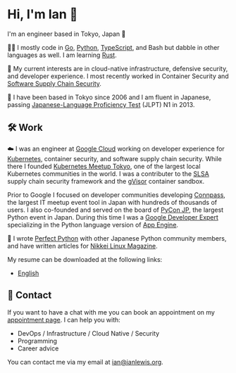 # Hi, I'm Ian 👋

I'm an engineer based in Tokyo, Japan 🗼

👨‍💻 I mostly code in [Go](https://go.dev/), [Python](https://www.python.org/),
[TypeScript](https://www.typescriptlang.org/), and Bash but dabble in other
languages as well. I am learning [Rust](https://www.rust-lang.org/).

🔭 My current interests are in cloud-native infrastructure, defensive security,
and developer experience. I most recently worked in Container Security and
[Software Supply Chain
Security](https://en.wikipedia.org/wiki/Software_supply_chain).

🗾 I have been based in Tokyo since 2006 and I am fluent in Japanese, passing
[Japanese-Language Proficiency Test](https://www.jlpt.jp/) (JLPT) N1 in 2013.

## 🛠️ Work

☁️ I was an engineer at [Google Cloud](https://cloud.google.com/) working on
developer experience for [Kubernetes](https://kubernetes.io/), container
security, and software supply chain security. While there I founded [Kubernetes
Meetup Tokyo](https://k8sjp.connpass.com/), one of the largest local Kubernetes
communities in the world. I was a contributer to the [SLSA](https://slsa.dev/)
supply chain security framework and the [gVisor](https://gvisor.dev/) container
sandbox.

Prior to Google I focused on developer communities developing
[Connpass](https://connpass.com), the largest IT meetup event tool in Japan with
hundreds of thousands of users. I also co-founded and served on the board of
[PyCon JP](https://www.pycon.jp/), the largest Python event in Japan. During
this time I was a [Google Developer
Expert](https://developers.google.com/experts/) specializing in the Python
language version of [App Engine](https://cloud.google.com/appengine/).

📖 I wrote [Perfect Python](https://amzn.asia/d/bAWDVkka) with other Japanese
Python community members, and have written articles for [Nikkei Linux
Magazine](https://info.nikkeibp.co.jp/media/LIN/).

My resume can be downloaded at the following links:

- [English](https://github.com/ianlewis/resume/releases/latest/download/Ian_M_Lewis_Resume.pdf)

## 💬 Contact

If you want to have a chat with me you can book an appointment on my
[appointment page](https://calendar.app.google/98BzZNZ424TMFrwh9). I can help
you with:

- DevOps / Infrastructure / Cloud Native / Security
- Programming
- Career advice

You can contact me via my email at [ian@ianlewis.org](mailto:ian@ianlewis.org).
